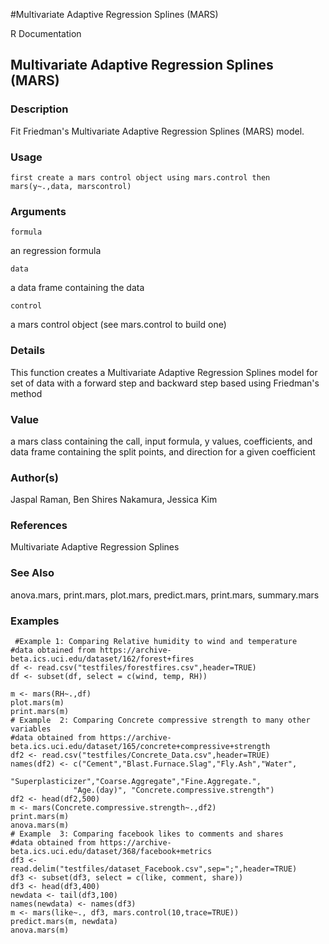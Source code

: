 #Multivariate Adaptive Regression Splines (MARS)    

R Documentation

Multivariate Adaptive Regression Splines (MARS)
-----------------------------------------------

### Description

Fit Friedman's Multivariate Adaptive Regression Splines (MARS) model. 

### Usage

    first create a mars control object using mars.control then
    mars(y~.,data, marscontrol)
    

### Arguments

`formula`

an regression formula

`data`

a data frame containing the data

`control`

a mars control object (see mars.control to build one)

### Details

This function creates a Multivariate Adaptive Regression Splines model for set of data with a forward step and backward step based using Friedman's method

### Value

a mars class containing the call, input formula, y values, coefficients, and data frame containing the split points, and direction for a given coefficient

### Author(s)

Jaspal Raman, Ben Shires Nakamura, Jessica Kim

### References

Multivariate Adaptive Regression Splines

### See Also

anova.mars, print.mars, plot.mars, predict.mars, print.mars, summary.mars

### Examples

     #Example 1: Comparing Relative humidity to wind and temperature
    #data obtained from https://archive-beta.ics.uci.edu/dataset/162/forest+fires
    df <- read.csv("testfiles/forestfires.csv",header=TRUE)
    df <- subset(df, select = c(wind, temp, RH))
    
    m <- mars(RH~.,df)
    plot.mars(m)
    print.mars(m)
    # Example  2: Comparing Concrete compressive strength to many other variables
    #data obtained from https://archive-beta.ics.uci.edu/dataset/165/concrete+compressive+strength
    df2 <- read.csv("testfiles/Concrete_Data.csv",header=TRUE)
    names(df2) <- c("Cement","Blast.Furnace.Slag","Fly.Ash","Water",
                   "Superplasticizer","Coarse.Aggregate","Fine.Aggregate.",
                  "Age.(day)", "Concrete.compressive.strength")
    df2 <- head(df2,500)
    m <- mars(Concrete.compressive.strength~.,df2)
    print.mars(m)
    anova.mars(m)
    # Example  3: Comparing facebook likes to comments and shares
    #data obtained from https://archive-beta.ics.uci.edu/dataset/368/facebook+metrics
    df3 <- read.delim("testfiles/dataset_Facebook.csv",sep=";",header=TRUE)
    df3 <- subset(df3, select = c(like, comment, share))
    df3 <- head(df3,400)
    newdata <- tail(df3,100)
    names(newdata) <- names(df3)
    m <- mars(like~., df3, mars.control(10,trace=TRUE))
    predict.mars(m, newdata)
    anova.mars(m)
